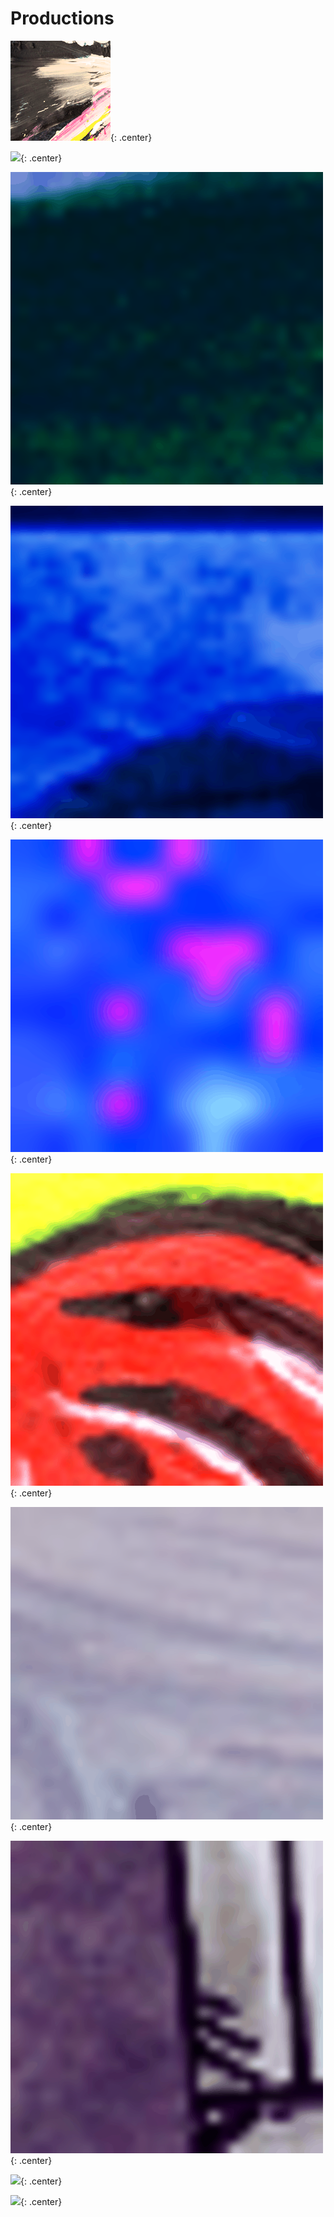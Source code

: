 # Productions

![](../images//gifs/GIF_NSI1.gif){: .center} 

![](../images//gifs/GIF_NSI2.gif){: .center} 

![](../images//gifs/GIF_NSI3.gif){: .center} 

![](../images//gifs/GIF_NSI4.gif){: .center} 

![](../images//gifs/GIF_NSI5.gif){: .center} 

![](../images//gifs/GIF_NSI6.gif){: .center} 

![](../images//gifs/GIF_NSI7.gif){: .center} 

![](../images//gifs/GIF_NSI8.gif){: .center} 

![](../images//gifs/GIF_NSI9.gif){: .center} 

![](../images//gifs/GIF_NSI10.gif){: .center} 